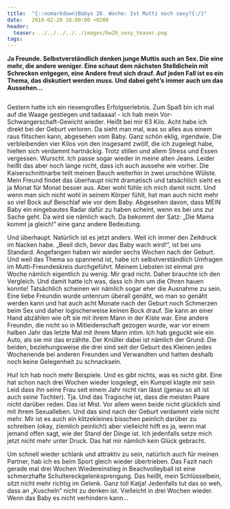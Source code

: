 ```yaml
---
title:  "{::nomarkdown}Babys 28. Woche: Ist Mutti noch sexy?{:/}"
date:   2016-02-20 10:00:00 +0200
header:
  teaser: ../../../../../images/bw28_sexy_teaser.png
tags:
---
```

**Ja Freunde. Selbstverständlich denken junge Muttis auch an Sex. Die eine mehr, die andere weniger. Eine schaut dem nächsten Stelldichein mit Schrecken entgegen, eine Andere freut sich drauf. Auf jeden Fall ist es ein Thema, das diskutiert werden muss. Und dabei geht’s immer auch um das Aussehen…**

<figure>
  <img src="../../../../../images/bw28_sexy.jpg" alt="">
  <figcaption></figcaption>
</figure>

Gestern hatte ich ein riesengroßes Erfolgserlebnis. Zum Spaß bin ich mal auf die Waage gestiegen und tadaaaa! - ich hab mein Vor-Schwangerschaft-Gewicht wieder. Heißt bei mir 63 Kilo. Acht habe ich direkt bei der Geburt verloren. Da sieht man mal, was so alles aus einem raus flitschen kann, abgesehen vom Baby. Ganz schön eklig, irgendwie. Die verbleibenden vier Kilos von den insgesamt zwölf, die ich zugelegt habe, hielten sich verdammt hartnäckig. Trotz stillen und allem Stress und Essen vergessen. Wurscht. Ich passe sogar wieder in meine alten Jeans. Leider heißt das aber noch lange nicht, dass ich auch aussehe wie vorher. Die Kaiserschnittnarbe teilt meinen Bauch weiterhin in zwei unschöne Wülste. Mein Freund findet das überhaupt nicht dramatisch und tatsächlich sieht es ja Monat für Monat besser aus. Aber wohl fühle ich mich damit nicht. Und wenn man sich nicht wohl in seinem Körper fühlt, hat man auch nicht mehr so viel Bock auf Beischlaf wie vor dem Baby. Abgesehen davon, dass MEIN Baby ein eingebautes Radar dafür zu haben scheint, wenn es bei uns zur Sache geht. Da wird sie nämlich wach. Da bekommt der Satz: „Die Mama kommt ja gleich!“ eine ganz andere Bedeutung.

Und überhaupt. Natürlich ist es jetzt anders. Weil ich immer den Zeitdruck im Nacken habe. „Beeil dich, bevor das Baby wach wird!“, ist bei uns Standard. Angefangen haben wir wieder sechs Wochen nach der Geburt. Und weil das Thema so spannend ist, habe ich selbstverständlich Umfragen im Mutti-Freundeskreis durchgeführt. Meinem Liebsten ist einmal pro Woche nämlich eigentlich zu wenig. Mir grad nicht. Daher brauchte ich den Vergleich. Und damit hatte ich was, dass ich ihm um die Ohren hauen konnte! Tatsächlich scheinen wir nämlich sogar eher die Ausnahme zu sein. Eine liebe Freundin wurde untenrum überall genäht, wo man so genäht werden kann und hat auch acht Monate nach der Geburt noch Schmerzen beim Sex und daher logischerweise keinen Bock drauf. Sie kann an einer Hand abzählen wie oft sie mit ihrem Mann in der Kiste war. Eine andere Freundin, die nicht so in Mitleidenschaft gezogen wurde, war vor einem halben Jahr das letzte Mal mit ihrem Mann intim. Ich hab geguckt wie ein Auto, als sie mir das erzählte. Der Knüller dabei ist nämlich der Grund: Die beiden, beziehungsweise die drei sind seit der Geburt des Kleinen jedes Wochenende bei anderen Freunden und Verwandten und hatten deshalb noch keine Gelegenheit zu schnackseln.

Hui! Ich hab noch mehr Beispiele. Und es gibt nichts, was es nicht gibt. Eine hat schon nach drei Wochen wieder losgelegt, ein Kumpel klagte mir sein Leid dass ihn seine Frau seit einem Jahr nicht ran lässt (genau so alt ist auch seine Tochter). Tja. Und das Tragische ist, dass die meisten Paare nicht darüber reden. Das ist Mist. Vor allem wenn beide nicht glücklich sind mit ihrem Sexualleben. Und das sind nach der Geburt verdammt viele nicht mehr. Mir ist es auch ein klitzekleines bisschen peinlich darüber zu schreiben (okay, ziemlich peinlich!) aber vielleicht hilft es ja, wenn mal jemand offen sagt, wie der Stand der Dinge ist. Ich jedenfalls setze mich jetzt nicht mehr unter Druck. Das hat mir nämlich kein Glück gebracht.

Um schnell wieder schlank und attraktiv zu sein, natürlich auch für meinen Partner, hab ich es beim Sport gleich wieder übertrieben. Das Fazit nach gerade mal drei Wochen Wiedereinstieg in Beachvolleyball ist eine schmerzhafte Schultereckgelenksprengung. Das heißt, mein Schlüsselbein, sitzt nicht mehr richtig im Gelenk. Ganz toll Katja! Jedenfalls tut das so weh, dass an „Kuscheln“ nicht zu denken ist. Vielleicht in drei Wochen wieder. Wenn das Baby es nicht verhindern kann...